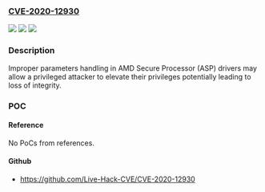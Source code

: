 ### [CVE-2020-12930](https://cve.mitre.org/cgi-bin/cvename.cgi?name=CVE-2020-12930)
![](https://img.shields.io/static/v1?label=Product&message=AMD%20Radeon%20RX%205000%20Series%20%26%20PRO%20W5000%20Series%20&color=blue)
![](https://img.shields.io/static/v1?label=Version&message=AMD%20Radeon%20Software%3C%2022.5.2%20&color=brighgreen)
![](https://img.shields.io/static/v1?label=Vulnerability&message=TBD&color=brighgreen)

### Description

Improper parameters handling in AMD Secure Processor (ASP) drivers may allow a privileged attacker to elevate their privileges potentially leading to loss of integrity.

### POC

#### Reference
No PoCs from references.

#### Github
- https://github.com/Live-Hack-CVE/CVE-2020-12930

